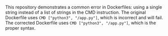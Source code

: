This repository demonstrates a common error in Dockerfiles: using a single string instead of a list of strings in the CMD instruction.  The original Dockerfile uses `CMD ["python3", "/app.py"]`, which is incorrect and will fail. The corrected Dockerfile uses `CMD ["python3", "/app.py"]`, which is the proper syntax.